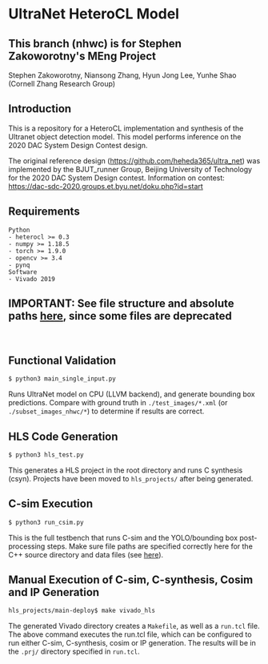 # UltraNet HeteroCL Model

## This branch (nhwc) is for Stephen Zakoworotny's MEng Project
Stephen Zakoworotny, Niansong Zhang, Hyun Jong Lee, Yunhe Shao (Cornell Zhang Research Group)

## Introduction

This is a repository for a HeteroCL implementation and synthesis of the Ultranet object detection model. This model performs inference on the 2020 DAC System Design Contest design.

The original reference design (https://github.com/heheda365/ultra_net) was implemented by the BJUT_runner Group, Beijing University of Technology for the 2020 DAC System Design contest. Information on contest: https://dac-sdc-2020.groups.et.byu.net/doku.php?id=start


## Requirements
```
Python
- heterocl >= 0.3
- numpy >= 1.18.5
- torch >= 1.9.0 
- opencv >= 3.4
- pynq
Software
- Vivado 2019
```

## **IMPORTANT:** See file structure and absolute paths [here](file_structure.md), since some files are deprecated
<br>


## Functional Validation

```sh
$ python3 main_single_input.py
```

Runs UltraNet model on CPU (LLVM backend), and generate bounding box predictions.
Compare with ground truth in `./test_images/*.xml` (or `./subset_images_nhwc/*`) to determine if results are correct. 

## HLS Code Generation

```sh
$ python3 hls_test.py
```
This generates a HLS project in the root directory and runs C synthesis (csyn). Projects have been moved to `hls_projects/` after being generated.

## C-sim Execution

```sh
$ python3 run_csim.py
```
This is the full testbench that runs C-sim and the YOLO/bounding box post-processing steps. Make sure file paths are specified correctly here for the C++ source directory and data files (see [here](file_structure.md)).

## Manual Execution of C-sim, C-synthesis, Cosim and IP Generation

```sh
hls_projects/main-deploy$ make vivado_hls
```
The generated Vivado directory creates a `Makefile`, as well as a `run.tcl` file. The above command executes the run.tcl file, which can be configured to run either C-sim, C-synthesis, cosim or IP generation. The results will be in the `.prj/` directory specified in `run.tcl`.
